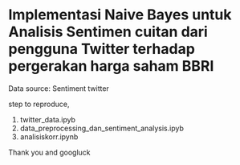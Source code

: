 # Implementasi Naive Bayes untuk Analisis Sentimen cuitan dari pengguna Twitter terhadap pergerakan harga saham BBRI
Data source: Sentiment twitter

step to reproduce,
1. twitter_data.ipyb
2. data_preprocessing_dan_sentiment_analysis.ipyb
3. analisiskorr.ipynb

Thank you and googluck
